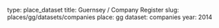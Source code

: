 type: place_dataset
title: Guernsey / Company Register
slug: places/gg/datasets/companies
place: gg
dataset: companies
year: 2014
